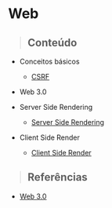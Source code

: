 # Web

> ## **Conteúdo**

- Conceitos básicos

  - [CSRF](/web/csrf.md)

- Web 3.0

- Server Side Rendering

  - [Server Side Rendering](/web/ssr.md)

- Client Side Render

  - [Client Side Render](/web/csr.md)

> ## **Referências**

- [Web 3.0](/web/references.md)
